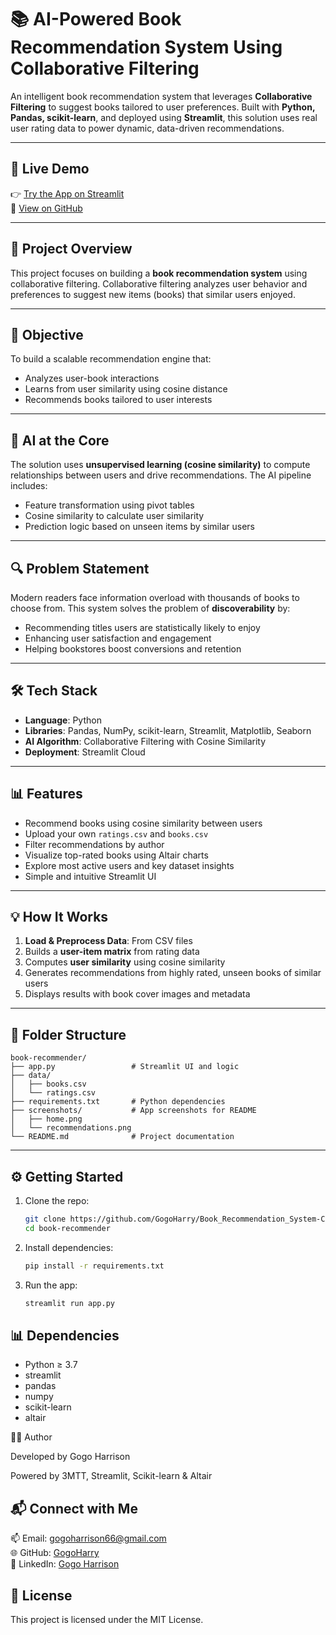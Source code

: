 # 📚 AI-Powered Book Recommendation System Using Collaborative Filtering

An intelligent book recommendation system that leverages **Collaborative Filtering** to suggest books tailored to user preferences. Built with **Python, Pandas, scikit-learn**, and deployed using **Streamlit**, this solution uses real user rating data to power dynamic, data-driven recommendations.

---
## 🚀 Live Demo

👉 [Try the App on Streamlit](https://gogoharry-8a8qjb75694amhhw6j5pb4.streamlit.app/)  
📂 [View on GitHub](https://github.com/GogoHarry/book-recommender)

---
## 📌 Project Overview

This project focuses on building a **book recommendation system** using collaborative filtering. Collaborative filtering analyzes user behavior and preferences to suggest new items (books) that similar users enjoyed.

---
## 🎯 Objective

To build a scalable recommendation engine that:
- Analyzes user-book interactions
- Learns from user similarity using cosine distance
- Recommends books tailored to user interests

---

## 🧠 AI at the Core

The solution uses **unsupervised learning (cosine similarity)** to compute relationships between users and drive recommendations. The AI pipeline includes:
- Feature transformation using pivot tables
- Cosine similarity to calculate user similarity
- Prediction logic based on unseen items by similar users

---

## 🔍 Problem Statement

Modern readers face information overload with thousands of books to choose from. This system solves the problem of **discoverability** by:
- Recommending titles users are statistically likely to enjoy
- Enhancing user satisfaction and engagement
- Helping bookstores boost conversions and retention

---
## 🛠️ Tech Stack

- **Language**: Python
- **Libraries**: Pandas, NumPy, scikit-learn, Streamlit, Matplotlib, Seaborn
- **AI Algorithm**: Collaborative Filtering with Cosine Similarity
- **Deployment**: Streamlit Cloud

---
## 📊 Features

- Recommend books using cosine similarity between users
- Upload your own `ratings.csv` and `books.csv`
- Filter recommendations by author
- Visualize top-rated books using Altair charts
- Explore most active users and key dataset insights
- Simple and intuitive Streamlit UI

---
## 💡 How It Works

1. **Load & Preprocess Data**: From CSV files
2. Builds a **user-item matrix** from rating data
3. Computes **user similarity** using cosine similarity
4. Generates recommendations from highly rated, unseen books of similar users
5. Displays results with book cover images and metadata

---
## 📂 Folder Structure

```plaintext
book-recommender/
├── app.py                 # Streamlit UI and logic
├── data/
│   ├── books.csv
│   └── ratings.csv
├── requirements.txt       # Python dependencies
├── screenshots/           # App screenshots for README
│   ├── home.png
│   └── recommendations.png
└── README.md              # Project documentation
```

---
## ⚙️ Getting Started
1. Clone the repo:
   ```bash
   git clone https://github.com/GogoHarry/Book_Recommendation_System-Collaborative_Filtering.git
   cd book-recommender

2. Install dependencies:
   ```bash
   pip install -r requirements.txt

3. Run the app:
   ```bash
   streamlit run app.py

## 📊 Dependencies
- Python ≥ 3.7
- streamlit
- pandas
- numpy
- scikit-learn
- altair

👨‍💻 Author

Developed by Gogo Harrison

Powered by 3MTT, Streamlit, Scikit-learn & Altair

## 📬 Connect with Me

📫 Email: gogoharrison66@gmail.com  
🌐 GitHub: [GogoHarry](https://github.com/GogoHarry)  
🔗 LinkedIn: [Gogo Harrison](https://www.linkedin.com/in/gogo-harrison)

## 📜 License

This project is licensed under the MIT License.

